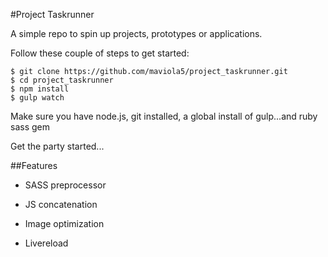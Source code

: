 #Project Taskrunner

A simple repo to spin up projects, prototypes or applications.

Follow these couple of steps to get started:

    $ git clone https://github.com/maviola5/project_taskrunner.git
    $ cd project_taskrunner
    $ npm install
    $ gulp watch

Make sure you have node.js, git installed, a global install of gulp...and ruby sass gem

Get the party started...

##Features
- SASS preprocessor

- JS concatenation

- Image optimization

- Livereload

